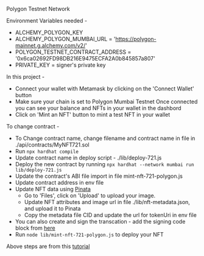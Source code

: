 Polygon Testnet Network

Environment Variables needed -

- ALCHEMY_POLYGON_KEY
- ALCHEMY_POLYGON_MUMBAI_URL = 'https://polygon-mainnet.g.alchemy.com/v2/'
- POLYGON_TESTNET_CONTRACT_ADDRESS = '0x6ca02692FD98DB216E9475ECFA2A0b845857a807'
- PRIVATE_KEY = signer's private key


In this project - 
- Connect your wallet with Metamask by clicking on the 'Connect Wallet' button
- Make sure your chain is set to Polygon Mumbai Testnet
Once connected you can see your balance and NFTs in your wallet in the dashbord
- Click on 'Mint an NFT' button to mint a test NFT in your wallet


To change contract -
- To Change contract name, change filename and contract name in file in ./api/contracts/MyNFT721.sol
- Run ```npx hardhat compile```
- Update contract name in deploy script - ./lib/deploy-721.js
- Deploy the new contract by running ```npx hardhat --network mumbai run lib/deploy-721.js```
- Update the contract's ABI file import in file mint-nft-721-polygon.js
- Update contract address in env file
- Update NFT data using [Pinata](https://app.pinata.cloud/)
	- Go to 'Files', click on 'Upload' to upload your image.
	- Update NFT attributes and image url in file ./lib/nft-metadata.json, and upload it to Pinata
	- Copy the metadata file CID and update the url for tokenUri in env file
- You can also create and sign the transcation - add the signing code block from [here](https://ethereum.org/ca/developers/tutorials/how-to-mint-an-nft/#create-txn)
- Run ```node lib/mint-nft-721-polygon.js``` to deploy your NFT


Above steps are from this [tutorial](https://ethereum.org/ca/developers/tutorials/how-to-write-and-deploy-an-nft/)
